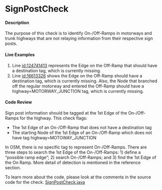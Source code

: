 # SignPostCheck

#### Description

The purpose of this check is to identify On-/Off-Ramps in motorways and trunk highways that are not relaying information from their respective sign posts.

#### Live Examples

1. Line [id:124741413](https://www.openstreetmap.org/way/124741413) represents the Edge on the Off-Ramp that should have a destination tag, which is currently missing.
2. Line [id:16613326](https://www.openstreetmap.org/way/16613326) shows the Edge on the Off-Ramp should have a destination tag, which is currently missing.  Also, the Node that branched off the regular motorway and entered the Off-Ramp should have a highway=MOTORWAY_JUNCTION tag, which is currently missing.

#### Code Review

Sign post information should be tagged at the 1st Edge of the On-/Off-Ramps for the highway.
This check flags:

- The 1st Edge of an On-/Off-Ramp that does not have a destination tag
- The starting Node of the 1st Edge of an On-/Off-Ramp which does not have tag highway=MOTOWAY_JUNCTION

In OSM, there is no specific tag to represent On-/Off-Ramps. There are three steps to search the 1st Edge of the On-/Off-Ramps: 1) define a “possible ramp edge”; 2) search On-/Off-Ramps; and 3) find the 1st  Edge of the On Ramp. More detail of detection is mentioned in the reference section.

To learn more about the code, please look at the comments in the source code for the check.
[SignPostCheck.java](../../src/main/java/org/openstreetmap/atlas/checks/validation/linear/edges/SignPostCheck.java)